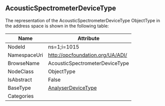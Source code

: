 <!-- objecttype -->
## AcousticSpectrometerDeviceType
  
<!-- end of text -->
The representation of the AcousticSpectrometerDeviceType ObjectType in the address space is shown in the following table:  

|Name|Attribute|
|---|---|
|NodeId|ns=1;i=1015|
|NamespaceUri|http://opcfoundation.org/UA/ADI/|
|BrowseName|AcousticSpectrometerDeviceType|
|NodeClass|ObjectType|
|IsAbstract|False|
|BaseType|[AnalyserDeviceType](../../ObjectTypes/AnalyserDeviceType/readme.md)|
|Categories||

